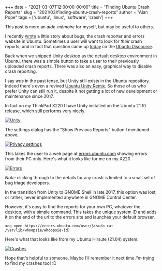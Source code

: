 +++
date = "2021-03-07T12:00:00-00:00"
title = "Finding Ubuntu Crash Reports"
slug = "2021/03/finding-ubuntu-crash-reports"
author = "Alan Pope"
tags = ['ubuntu', 'linux', 'software', 'crash']
+++

This post is more an *aide-mémoire* for myself, but may be useful to others. 

I recently [wrote](/blog/2021/02/a-tale-of-two-updates/) a little story about bugs, the crash reporter and errors website in Ubuntu. Sometimes a user will want to look for *their* crash reports, and in fact that question came up [today](https://discourse.ubuntu.com/t/how-to-add-more-info-to-an-uploaded-crash-report/21263?u=popey) on the [Ubuntu Discourse](https://discourse.ubuntu.com/).

Back when we shipped Unity desktop as the default desktop environment in Ubuntu, there was a simple button to take a user to their previously uploaded crash reports. There was also an easy, graphical way to disable crash reporting. 

I say *was* in the past tense, but Unity still exists in the Ubuntu repository. Indeed there's even a revived [Ubuntu Unity Remix](https://ubuntuunity.org/). So those of us who prefer Unity can still run it, despite it not getting a lot of new development or maintenance since 2017.

In fact on my ThinkPad X220 I have Unity installed on the Ubuntu 21.10 release, which still performs very nicely.

[![Unity](/images/2021-03-07/unity.png)](/images/2021-03-07/unity.png)

The settings dialog has the "Show Previous Reports" button I mentioned above.

[![Privacy settings](/images/2021-03-07/privacy.png)](/images/2021-03-07/privacy.png)

This takes the user to a web page at [errors.ubuntu.com](https://errors.ubuntu.com/) showing errors from their PC only. Here's what it looks like for me on my X220.

[![Errors](/images/2021-03-07/errors.png)](/images/2021-03-07/errors.png)

*Note:* clicking through to the details for any crash is limited to a small set of bug triage developers. 

In the transition from Unity to GNOME Shell in late 2017, this option was lost, or rather, never implemented anywhere in GNOME Control Center.

However, it's easy to find the reports for your own PC, whatever the desktop, with a simple command. This takes the unique system ID and adds it on the end of the url to the errors site and launches your default browser.

`xdg-open https://errors.ubuntu.com/user/$(sudo cat /var/lib/whoopsie/whoopsie-id)`

Here's what that looks like from my Ubuntu Hirsute (21.04) system.

[![Crashes](/images/2021-03-07/crashes.png)](/images/2021-03-07/crashes.png)

Hope that's helpful to someone. Maybe I'll remember it next time *I'm* trying to find my crashes too! :D